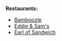 **Restaurants:**

* [Bamboozle](bamboozle.md)
* [Eddie & Sam's](eddie-and-sams.md)
* [Earl of Sandwich](earl-of-sandwich.md)
